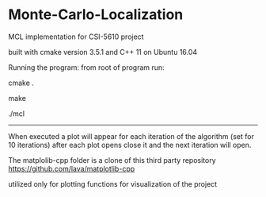 # Monte-Carlo-Localization
MCL implementation for CSI-5610 project

built with cmake version 3.5.1 and C++ 11
on Ubuntu 16.04


Running the program:
from root of program run: 

cmake .

make

./mcl

- - - - - - - - - - - - - - - - - - - - - - -
When executed a plot will appear for each iteration of the algorithm (set for 10 iterations)
after each plot opens close it and the next iteration will open.


The matplolib-cpp folder is a clone of this third party repository
https://github.com/lava/matplotlib-cpp

utilized only for plotting functions for visualization of the project
